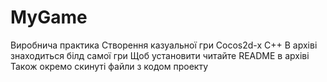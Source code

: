 # MyGame
Виробнича практика
Створення казуальної гри 
Cocos2d-x
C++
В архіві знаходиться білд самої гри
Щоб установити читайте README в архіві
Також окремо скинуті файли з кодом проекту
